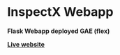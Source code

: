 # InspectX Webapp

**Flask Webapp deployed GAE (flex)**


**[Live website](https://www.inspect-x.com/)**
